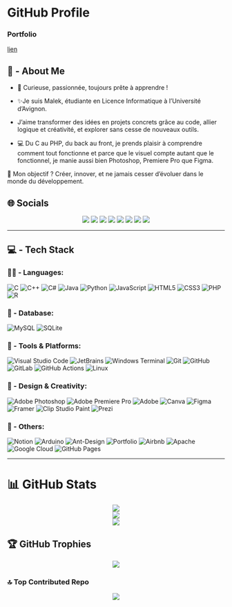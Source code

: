 # GitHub Profile

### Portfolio
[lien](http://portfoliomalekghabi.com)

## 🤔 - About Me
- 💫 Curieuse, passionnée, toujours prête à apprendre !  
- ✨Je suis Malek, étudiante en Licence Informatique à l’Université d’Avignon.  
- J’aime transformer des idées en projets concrets grâce au code, allier logique et créativité, et explorer sans cesse de nouveaux outils.  

- 💻 Du C au PHP, du back au front, je prends plaisir à comprendre comment tout fonctionne et parce que le visuel compte autant que le fonctionnel, je manie aussi bien Photoshop, Premiere Pro que Figma.

🚀 Mon objectif ? Créer, innover, et ne jamais cesser d’évoluer dans le monde du développement.


## 🌐 Socials  

<p align="center">
  <a href="https://behance.net/Malek Ghabi"><img src="https://img.shields.io/badge/Behance-1769ff?logo=behance&logoColor=white" /></a>
  <a href="https://discord.gg/maleekegh"><img src="https://img.shields.io/badge/Discord-%237289DA.svg?logo=discord&logoColor=white" /></a>
  <a href="https://instagram.com/maleeeeke"><img src="https://img.shields.io/badge/Instagram-%23E4405F.svg?logo=Instagram&logoColor=white" /></a>
  <a href="https://linkedin.com/in/malek-ghabi-3b32672a9"><img src="https://img.shields.io/badge/LinkedIn-%230077B5.svg?logo=linkedin&logoColor=white" /></a>
  <a href="https://stackoverflow.com/users/Malek Ghabi"><img src="https://img.shields.io/badge/-Stackoverflow-FE7A16?logo=stack-overflow&logoColor=white" /></a>
  <a href="https://codepen.io/malekghabi1607"><img src="https://img.shields.io/badge/Codepen-000000?logo=codepen&logoColor=white" /></a>
  <a href="mailto:malekghabi129@gmail.com"><img src="https://img.shields.io/badge/Email-D14836?logo=gmail&logoColor=white" /></a>
  <a href="https://t.me/MG1607"><img src="https://img.shields.io/badge/Telegram-%232CA5E0.svg?logo=telegram&logoColor=white" /></a>
</p>

---


## 💻 - Tech Stack



### 👨‍💻 - Languages:
![C](https://img.shields.io/badge/c-%2300599C.svg?style=for-the-badge&logo=c&logoColor=white)
![C++](https://img.shields.io/badge/c++-%2300599C.svg?style=for-the-badge&logo=c%2B%2B&logoColor=white)
![C#](https://img.shields.io/badge/c%23-%23239120.svg?style=for-the-badge&logo=csharp&logoColor=white)
![Java](https://img.shields.io/badge/java-%23ED8B00.svg?style=for-the-badge&logo=openjdk&logoColor=white)
![Python](https://img.shields.io/badge/python-3670A0?style=for-the-badge&logo=python&logoColor=ffdd54)
![JavaScript](https://img.shields.io/badge/javascript-%23323330.svg?style=for-the-badge&logo=javascript&logoColor=%23F7DF1E)
![HTML5](https://img.shields.io/badge/html5-%23E34F26.svg?style=for-the-badge&logo=html5&logoColor=white)
![CSS3](https://img.shields.io/badge/css3-%231572B6.svg?style=for-the-badge&logo=css3&logoColor=white)
![PHP](https://img.shields.io/badge/php-%23777BB4.svg?style=for-the-badge&logo=php&logoColor=white)
![R](https://img.shields.io/badge/r-%23276DC3.svg?style=for-the-badge&logo=r&logoColor=white)




### 💾 - Database:
![MySQL](https://img.shields.io/badge/mysql-%2300000f.svg?style=for-the-badge&logo=mysql&logoColor=white)
![SQLite](https://img.shields.io/badge/sqlite-%2307405e.svg?style=for-the-badge&logo=sqlite&logoColor=white)



### 🧰 - Tools & Platforms:
![Visual Studio Code](https://img.shields.io/badge/VSCode-007ACC?style=for-the-badge&logo=visual-studio-code&logoColor=white)
![JetBrains](https://img.shields.io/badge/JetBrains-%23000000.svg?style=for-the-badge&logo=jetbrains&logoColor=white)
![Windows Terminal](https://img.shields.io/badge/Windows%20Terminal-%234D4D4D.svg?style=for-the-badge&logo=windows-terminal&logoColor=white)
![Git](https://img.shields.io/badge/git-%23F05033.svg?style=for-the-badge&logo=git&logoColor=white)
![GitHub](https://img.shields.io/badge/github-%23121011.svg?style=for-the-badge&logo=github&logoColor=white)
![GitLab](https://img.shields.io/badge/gitlab-%23181717.svg?style=for-the-badge&logo=gitlab&logoColor=white)
![GitHub Actions](https://img.shields.io/badge/github%20actions-%232671E5.svg?style=for-the-badge&logo=githubactions&logoColor=white)
![Linux](https://img.shields.io/badge/Linux-FCC624?style=for-the-badge&logo=linux&logoColor=black)



### 🎨 - Design & Creativity:
![Adobe Photoshop](https://img.shields.io/badge/Adobe%20Photoshop-%2331A8FF.svg?style=for-the-badge&logo=adobe%20photoshop&logoColor=white)
![Adobe Premiere Pro](https://img.shields.io/badge/Adobe%20Premiere%20Pro-9999FF.svg?style=for-the-badge&logo=Adobe%20Premiere%20Pro&logoColor=white)
![Adobe](https://img.shields.io/badge/adobe-%23FF0000.svg?style=for-the-badge&logo=adobe&logoColor=white)
![Canva](https://img.shields.io/badge/Canva-%2300C4CC.svg?style=for-the-badge&logo=Canva&logoColor=white)
![Figma](https://img.shields.io/badge/figma-%23F24E1E.svg?style=for-the-badge&logo=figma&logoColor=white)
![Framer](https://img.shields.io/badge/Framer-black?style=for-the-badge&logo=framer&logoColor=blue)
![Clip Studio Paint](https://img.shields.io/badge/ClipStudioPaint-%23CFD3D3.svg?style=for-the-badge&logo=ClipStudioPaint&logoColor=white)
![Prezi](https://img.shields.io/badge/Prezi-%23000000.svg?style=for-the-badge&logo=Prezi&logoColor=white)



### 🧠 - Others:
![Notion](https://img.shields.io/badge/Notion-%23000000.svg?style=for-the-badge&logo=notion&logoColor=white)
![Arduino](https://img.shields.io/badge/-Arduino-00979D?style=for-the-badge&logo=Arduino&logoColor=white)
![Ant-Design](https://img.shields.io/badge/-AntDesign-%230170FE?style=for-the-badge&logo=ant-design&logoColor=white)
![Portfolio](https://img.shields.io/badge/Portfolio-%23000000.svg?style=for-the-badge&logo=firefox&logoColor=%23FF7139)
![Airbnb](https://img.shields.io/badge/Airbnb-%23ff5a5f.svg?style=for-the-badge&logo=Airbnb&logoColor=white)
![Apache](https://img.shields.io/badge/apache-%23D42029.svg?style=for-the-badge&logo=apache&logoColor=white)
![Google Cloud](https://img.shields.io/badge/GoogleCloud-%234285F4.svg?style=for-the-badge&logo=google-cloud&logoColor=white)
![GitHub Pages](https://img.shields.io/badge/github%20pages-121013?style=for-the-badge&logo=github&logoColor=white)



---

# 📊 GitHub Stats  
<p align="center">
<img src="https://github-readme-stats.vercel.app/api?username=malekghabi1607&theme=holi&hide_border=false&include_all_commits=true&count_private=true" /><br/>
<img src="https://nirzak-streak-stats.vercel.app/?user=malekghabi1607&theme=holi&hide_border=false" /><br/>
<img src="https://github-readme-stats.vercel.app/api/top-langs/?username=malekghabi1607&theme=holi&hide_border=false&include_all_commits=true&count_private=true&layout=compact" />
</p>

## 🏆 GitHub Trophies  
<p align="center">
<img src="https://github-profile-trophy.vercel.app/?username=malekghabi1607&theme=neon&no-frame=false&no-bg=false&margin-w=4" />
</p>



### 🔝 Top Contributed Repo  
<p align="center">
<img src="https://github-contributor-stats.vercel.app/api?username=malekghabi1607&limit=5&theme=dark&combine_all_yearly_contributions=true" />
</p>

